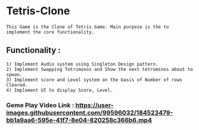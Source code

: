 # Tetris-Clone
    This Game is the Clone of Tetris Game. Main purpose is the to implement the core functionality.

## Functionality :
    1) Implement Audio system using Singleton Design pattern.
    2) Implement Swapping Tetrimonos and Show the next tetrominos about to spwan.
    3) Implement score and Level system on the basis of Number of rows Cleared.
    4) Implement UI to display Score, Level.
    
### Geme Play Video Link : https://user-images.githubusercontent.com/99596032/184523479-bb1a9aa6-595e-41f7-8e04-820258c366b6.mp4

